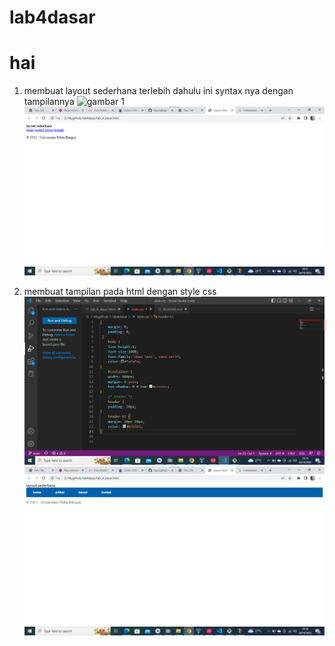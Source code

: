# lab4dasar

# hai

1. membuat layout sederhana terlebih dahulu ini syntax nya dengan tampilannya
![gambar 1](screenshot/ss.png)
![gambar 2](screenshot/ss2.png)

2. membuat tampilan pada html dengan style css
![gambar 3](screenshot/ss3.png)
![gambar 4](screenshot/ss4.png)
